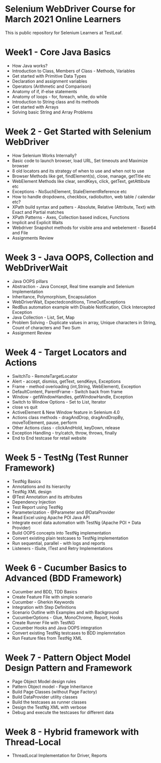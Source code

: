 # Selenium WebDriver Course for March 2021 Online Learners
This is public repository for Selenium Learners at TestLeaf.

# Week1 - Core Java Basics 
* How Java works?
* Introduction to Class, Members of Class - Methods, Variables
* Get started with Primitive Data Types
* Declaration and assignment variables
* Operators (Arithmetic and Comparison)
* Anatomy of if, if-else statements
* Anatomy of loops - for, foreach, while, do while
* Introduction to String class and its methods
* Get started with Arrays
* Solving basic String and Array Problems

# Week 2 - Get Started with Selenium WebDriver
* How Selenium Works Internally?
* Basic code to launch browser, load URL, Set timeouts and Maximize browser
* 8 old locators and its strategy of when to use and when not to use
* Browser Methods like get, findElement(s), close, manage, getTitle etc
* WebElement Methods like clear, sendKeys, click, getText, getAttibute etc
* Exceptions - NoSuchElement, StaleElementReference etc
* How to handle dropdowns, checkbox, radiobutton, web table / calendar etc?
* XPath build syntax and patters - Absolute, Relative (Attribute, Text) with Exact and Partial matches
* XPath Patterns - Axes, Collection based indices, Functions
* Implicit and Explicit Waits
* Webdriver Snapshot methods for visible area and webelement - Base64 and File
* Assignments Review

# Week 3 - Java OOPS, Collection and WebDriverWait
* Java OOPS pillars 
* Abstraction - Java Concept, Real time example and Selenium Implementation
* Inheritance, Polymorphism, Encapsulation 
* WebDriverWait, Expectedconditions, TimeOutExceptions
* RedBus automation example with Disable Notification, Click Intercepted Exception
* Java Collection - List, Set, Map
* Problem Solving - Duplicate values in array, Unique characters in String, Count of characters and Two Sum
* Assignment Review

# Week 4 - Target Locators and Actions
* SwitchTo - RemoteTargetLocator
* Alert - accept, dismiss, getText, sendKeys, Exceptions
* Frame - method overloading (int,String, WebElement), Exception
* DefaultContent, ParentFrame - Switch back from frame
* Window - getWindowHandles, getWindowHandle, Exception
* Switch to Window Options - Set to List, Iterator
* close vs quit
* ActiveElement & New Window feature in Selenium 4.0
* Actions class methods - dragAndDrop, dragAndDropBy, moveToElement, pause, perform
* Other Actions class - clickAndHold, keyDown, release
* Exception Handling - try/catch, throw, throws, finally
* End to End testcase for retail website 

# Week 5 - TestNg (Test Runner Framework)
* TestNg Basics
* Annotations and its hierarchy
* TestNg XML design
* @Test Annotation and its attributes
* Dependency Injection
* Test Report using TestNg
* Parameterization - @Parameter and @DataProvider
* Read Excel using Apache POI Java API
* Integrate excel data automation with TestNg (Apache POI + Data Provider)
* Build OOPS concepts into TestNg implementation 
* Convert existing plain testcases to TestNg implementation
* Run sequential, parallel - with logs and reports
* Listeners - ISuite, ITest and Retry Implementations

# Week 6 - Cucumber Basics to Advanced (BDD Framework)
* Cucumber and BDD, TDD Basics
* Create Feature File with simple scenario
* Cucumber - Gherkin Keywords
* Integration with Step Definitions
* Scenario Outline with Examples and with Background
* CucumberOptions - Glue, MonoChrome, Report, Hooks
* Create Runner File with TestNG
* Cucumber Hooks and Java OOPS integration
* Convert existing TestNg testcases to BDD implemntation
* Run Feature files from TestNg XML

# Week 7 - Pattern Object Model Design Pattern and Framework
* Page Object Model design rules
* Pattern Object model - Page Inheritance
* Build Page Classes (without Page Factory)
* Build DataProvider utility classes
* Build the testcases as runner classes
* Design the TestNg XML with verbose
* Debug and execute the testcases for different data 

# Week 8 - Hybrid framework with Thread-Local
* ThreadLocal Implementation for Driver, Reports
